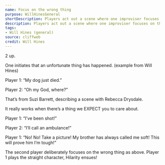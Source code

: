 ```yaml
---
name: Focus on the wrong thing
purpose: WillHinesGeneral
shortDescription: Players act out a scene where one improviser focuses on the wrong thing in a crisis.
description: Players act out a scene where one improviser focuses on the wrong thing in a crisis. The character should accept the reality but bend where the audience will be expecting the scene to go by always coming back to something besides the point.
tags:
- Will Hines (general)
source: cliffweb
credit: Will Hines
---
```


2 up.

One initiates that an unfortunate thing has happened.
(example from Will Hines)

Player 1: “My dog just died.”

Player 2: “Oh my God, where?”

That’s from Suzi Barrett, describing a scene with Rebecca Drysdale.

It really works when there’s a thing we EXPECT you to care about.

Player 1: “I’ve been shot!”

Player 2: “I’ll call an ambulance!”

Player 1: “No! No! Take a picture! My brother has always called me soft! This will prove him I’m tough!”

The second player deliberately focuses on the wrong thing as above. Player 1 plays the straight character, Hilarity ensues!
